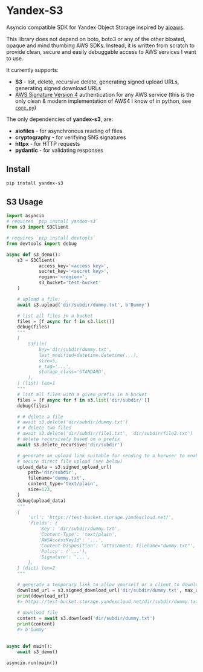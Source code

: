 # Yandex-S3

Asyncio compatible SDK for Yandex Object Storage inspired by [aioaws](https://github.com/samuelcolvin/aioaws).

This library does not depend on boto, boto3 or any of the other bloated, opaque and mind thumbing AWS SDKs. Instead, it
is written from scratch to provide clean, secure and easily debuggable access to AWS services I want to use.

It currently supports:
* **S3** - list, delete, recursive delete, generating signed upload URLs, generating signed download URLs
* [AWS Signature Version 4](https://docs.aws.amazon.com/AmazonS3/latest/API/sigv4-auth-using-authorization-header.html)
  authentication for any AWS service (this is the only clean & modern implementation of AWS4 I know of in python, see
  [`core.py`](https://github.com/mrslow/yandex-s3/blob/master/yandex-s3/core.py#L114-L175))

The only dependencies of **yandex-s3**, are:
* **aiofiles** - for asynchronous reading of files
* **cryptography** - for verifying SNS signatures
* **httpx** - for HTTP requests
* **pydantic** - for validating responses

## Install

```bash
pip install yandex-s3
```

## S3 Usage


```py
import asyncio
# requires `pip install yandex-s3`
from s3 import S3Client

# requires `pip install devtools`
from devtools import debug

async def s3_demo():
    s3 = S3Client(
            access_key='<access key>', 
            secret_key='<secret key>', 
            region='<region>', 
            s3_bucket='test-bucket'
    )

    # upload a file:
    await s3.upload('dir/subdir/dummy.txt', b'Dummy')

    # list all files in a bucket
    files = [f async for f in s3.list()]
    debug(files)
    """
    [
        S3File(
            key='dir/subdir/dummy.txt',
            last_modified=datetime.datetime(...),
            size=5,
            e_tag='...',
            storage_class='STANDARD',
        ),
    ] (list) len=1
    """
    # list all files with a given prefix in a bucket
    files = [f async for f in s3.list('dir/subdir/')]
    debug(files)

    # # delete a file
    # await s3.delete('dir/subdir/dummy.txt')
    # # delete two files
    # await s3.delete('dir/subdir/file1.txt', 'dir/subdir/file2.txt')
    # delete recursively based on a prefix
    await s3.delete_recursive('dir/subdir')

    # generate an upload link suitable for sending to a borwser to enabled
    # secure direct file upload (see below)
    upload_data = s3.signed_upload_url(
        path='dir/subdir',
        filename='dummy.txt',
        content_type='text/plain',
        size=123,
    )
    debug(upload_data)
    """
    {
        'url': 'https://test-bucket.storage.yandexcloud.net/',
        'fields': {
            'Key': 'dir/subdir/dummy.txt',
            'Content-Type': 'text/plain',
            'AWSAccessKeyId': '...',
            'Content-Disposition': 'attachment; filename="dummy.txt"',
            'Policy': ('...'),
            'Signature': '...',
        },
    } (dict) len=2
    """

    # generate a temporary link to allow yourself or a client to download a file
    download_url = s3.signed_download_url('dir/subdir/dummy.txt', max_age=60)
    print(download_url)
    #> https://test-bucket.storage.yandexcloud.net/dir/subdir/dummy.txt?AWSAccessKeyId=...&Signature=...&Expires=...
    
    # download file
    content = await s3.download('dir/subdir/dummy.txt')
    print(content)
    #> b'Dummy'
    

async def main():
    await s3_demo()

asyncio.run(main())
```
